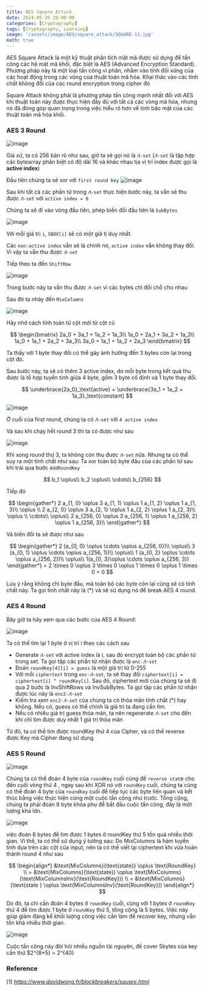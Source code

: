 ```yaml
---
title: AES Square Attack
date: 2024-05-26 20-00-00
categories: [Cryptography]
tags: [Cryptography, Learning]
image: '/assets/image/AES/square_attack/SQUARE-11.jpg'
math: true
---
```


AES Square Attack là một kỹ thuật phân tích mật mã được sử dụng để tấn công các hệ mật mã khối, đặc biệt là AES (Advanced Encryption Standard). Phương pháp này là một loại tấn công vi phân, nhằm vào tính đối xứng của các hoạt động trong các vòng của thuật toán mã hóa. Khai thác vào các tính chất không đổi của các round encryption trong cipher đó

Square Attack không phải là phương pháp tấn công mạnh nhất đối với AES khi thuật toán này được thực hiện đầy đủ với tất cả các vòng mã hóa, nhưng nó đã đóng góp quan trọng trong việc hiểu rõ hơn về tính bảo mật của các thuật toán mã hóa khối.

### AES 3 Round

![image](/assets/image/AES/square_attack/SQUARE-01.jpg)

Giả xử, ta có 256 bản rõ như sau, giờ ta sẽ gọi nó là ``𝛬-set`` (``𝛬-set`` là tập hợp các bytearray phân biệt có độ dài 16 và khác nhạu tịa vị trí index được gọi là **active index**)

Đầu tiên chúng ta sẽ xor với ``first round key``
![image](/assets/image/AES/square_attack/SQUARE-03.jpg)

Sau khi tất cả các phần tử trong ``𝛬-set`` thực hiện bước này, ta vẫn sẽ thu được ``𝛬-set`` với ``active index = 0``

Chúng ta sẽ đi vào vòng đầu tiên, phép biến đổi đầu tiên là ``SubBytes``

![image](/assets/image/AES/square_attack/SQUARE-04.jpg)

Với mỗi giá trị ``i``, ``SBOX[i]`` sẽ có một giá tị duy nhất. 

Các ``non-active index`` vẫn sẽ là chính nó, ``active index`` vẫn không thay đổi. Vì vậy ta vẫn thu được ``𝛬-set``

Tiếp theo ta đến ``ShiftRow``

![image](/assets/image/AES/square_attack/SQUARE-05.jpg)

Trong bước này ta vẫn thu được ``𝛬-set`` vì các bytes chỉ đổi chỗ cho nhau

Sau đó ta nhảy đến ``MixColumns``

![image](/assets/image/AES/square_attack/SQUARE-06.jpg)

Hãy nhớ cách tính toán từ cột mới từ cột cũ

$$
\begin{bmatrix}
2a_0 + 3a_1 + 1a_2 + 1a_3\\
1a_0 + 2a_1 + 3a_2 + 1a_3\\
1a_0 + 1a_1 + 2a_2 + 3a_3\\
3a_0 + 1a_1 + 1a_2 + 2a_3
\end{bmatrix}
$$

Ta thấy với 1 byte thay đổi có thể gây ảnh hưởng đến 3 bytes còn lại trong cột đó.

Sau bước này, ta sẽ có thêm 3 active index, do mỗi byte trong kết quả thu được là tổ hợp tuyến tính giữa 4 byte, gồm 3 byte cố định và 1 byte thay đổi.

$$
\underbrace{2a_0}_\text{active} +
\underbrace{3a_1 + 1a_2 + 1a_3}_\text{constant}
$$

![image](/assets/image/AES/square_attack/SQUARE-02.jpg)

Ở cuối của first round, chúng ta có ``𝛬-set`` với ``4 active index``

Và sau khi chạy hết round 3 thì ta có được như sau

![image](/assets/image/AES/square_attack/SQUARE-08.jpg)

Khi xong round thứ 3, ta không còn thu được ``𝛬-set`` nữa. Nhưng ta có thể suy ra một tính chất như sau: Ta xor toàn bộ byte đầu của các phần tử sau khi trải qua bước ``AddRoundKey``

$$
b_1 \oplus\\
b_2 \oplus\\
\cdots\\
b_{256}
$$

Tiếp đó

$$
\begin{gather*}
2 a_{1, 0} \oplus 3 a_{1, 1} \oplus 1 a_{1, 2} \oplus 1 a_{1, 3}\\
\oplus \\
2 a_{2, 0} \oplus 3 a_{2, 1} \oplus 1 a_{2, 2} \oplus 1 a_{2, 3}\\
\oplus \\
\cdots\\
\oplus\\
2 a_{256, 0} \oplus 3 a_{256, 1} \oplus 1 a_{256, 2} \oplus 1 a_{256, 3}\\
\end{gather*}
$$

Và biến đổi ta sẽ được như sau

$$
\begin{gather*}
2 (a_{0, 0} \oplus \cdots \oplus a_{256, 0})\\
\oplus\\
3 (a_{0, 1} \oplus \cdots \oplus a_{256, 1})\\
\oplus\\
1 (a_{0, 2} \oplus \cdots \oplus a_{256, 2})\\
\oplus\\
1(a_{0, 3}\oplus \cdots \oplus a_{256, 3})
\end{gather*}
= 2 \times 0 \oplus 3 \times 0 \oplus 1 \times 0 \oplus 1 \times 0 = 0
$$

Lưu ý rằng không chỉ byte đầu, mà toàn bộ các byte còn lại cũng sẽ có tính chất này. Ta gọi tính chất này là (*) và sẽ sử dụng nó để break AES 4 round.

### AES 4 Round

Bây giờ ta hãy xem qua các bước của AES 4 Round:

![image](/assets/image/AES/square_attack/SQUARE-09.jpg)

Ta có thể tìm lại 1 byte ở vị trí i theo các cách sau
 - Generate ``𝛬-set`` với active index là i, sau đó encrypt toàn bộ các phần tử trong set. Ta gọi tập các phần tử nhận được là ``enc-𝛬-set``
 - Đoán ``roundKey[4][i] = guess`` là một giá trị từ 0-255
 - Với mỗi ``ciphertext`` trong ``enc-𝛬-set``, ta sẽ thay đổi ``ciphertext[i] = ciphertext[i] ^ roundKey[i]``. Sau đó, ciphertext mới của chúng ta sẽ đi qua 2 bước là InvShiftRows và InvSubBytes. Ta gọi tập các phần tử nhận được lúc này là ``enc2-𝛬-set`` 
 - Kiểm tra xem ``enc2-𝛬-set`` của chúng ta có thỏa mãn tính chất (*) hay không. Nếu có, guess có thể chính là giá trị ta đang cần tìm.
 - Nếu có nhiều giá trị guess thỏa mãn, ta nên regenerate ``𝛬-set`` cho đến khi chỉ tìm được duy nhất 1 giá trị thỏa mãn
 
Từ đó, ta có thể tìm được roundKey thứ 4 của Cipher, và có thể reverse được Key mà Cipher đang sử dụng.

### AES 5 Round

![image](/assets/image/AES/square_attack/SQUARE-12.jpg)

Chúng ta có thể đoán 4 byte của ``roundKey`` cuối cùng để ``reverse stat``e cho đến cuối vòng thứ 4 , ngay sau khi XOR nó với ``roundKey`` cuối, chúng ta cũng có thể đoán 4 byte của ``roundKey`` cuối để tiếp tục các byte liên quan và kết thúc bằng việc thực hiện cùng một cuộc tấn công như trước. Tổng cộng, chúng ta phải đoán 8 byte khóa phụ để bắt đầu cuộc tấn công, đây là một lượng khá lớn.

![image](/assets/image/AES/square_attack/SQUARE-13.jpg)

việc đoán 8 bytes để tìm được 1 bytes ở roundKey thứ 5 tốn quá nhiều thời gian. Vì thế, ta có thể sử dụng ý tưởng sau: Do MixColumns là hàm tuyến tính dựa trên các cột của input, nên ta có thể viết lại ciphertext khi vừa hoàn thành round 4 như sau

$$
\begin{align*}
&\text{MixColumns}(\text{state}) \oplus \text{RoundKey} \\
= &\text{MixColumns}(\text{state}) \oplus \text{MixColumns}(\text{MixColumnsInv}(\text{RoundKey})) \\
= &\text{MixColumns}(\text{state } \oplus \text{MixColumnsInv}(\text{RoundKey}))
\end{align*}
$$


Do đó, ta chỉ cần đoán 4 bytes ở ``roundKey`` cuối, cùng với 1 bytes ở ``roundKey `` thứ 4 để tìm được 1 byte ở ``roundKey`` thứ 5, tổng cộng là 5 bytes. Việc này giúp giảm đáng kể khối lượng công việc cần làm để recover key, nhưng vẫn tốn khá nhiều thời gian.

![image](/assets/image/AES/square_attack/SQUARE-14.jpg)

Cuộc tấn công này đòi hỏi nhiều nguồn tài nguyên, để cover 5bytes của key cần thử $2^{8*5} = 2^{40} 

### Reference

[1] _https://www.davidwong.fr/blockbreakers/square.html_